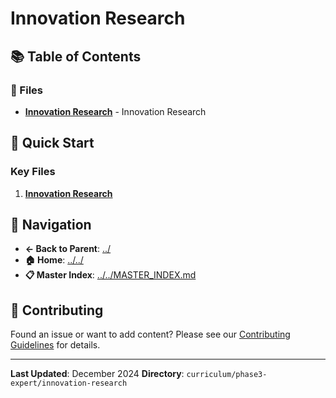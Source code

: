# Innovation Research

## 📚 Table of Contents

### 📄 Files

- **[Innovation Research](innovation-research.md)** - Innovation Research

## 🚀 Quick Start

### Key Files
1. **[Innovation Research](innovation-research.md)**

## 🔗 Navigation

- **← Back to Parent**: [../](../)
- **🏠 Home**: [../../](../..)
- **📋 Master Index**: [../../MASTER_INDEX.md](../../../..MASTER_INDEX.md)

## 🤝 Contributing

Found an issue or want to add content? Please see our [Contributing Guidelines](../../../CONTRIBUTING.md) for details.

---

**Last Updated**: December 2024
**Directory**: `curriculum/phase3-expert/innovation-research`
